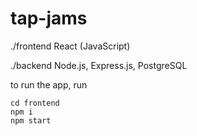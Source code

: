 # tap-jams

./frontend React (JavaScript)

./backend Node.js, Express.js, PostgreSQL

to run the app, run

```
cd frontend
npm i
npm start
```
